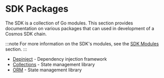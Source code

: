 # SDK Packages

The SDK is a collection of Go modules. This section provides documentation on various packages that can used in development of a Cosmos SDK chain.

:::note
For more information on the SDK's modules, see the [SDK Modules](https://docs.cosmos.network/main/modules) section.
:::

* [Depinject](./01-depinject.md) - Dependency injection framework
* [Collections](./02-collections.md) - State management library
* [ORM](./03-orm.md) - State management library
